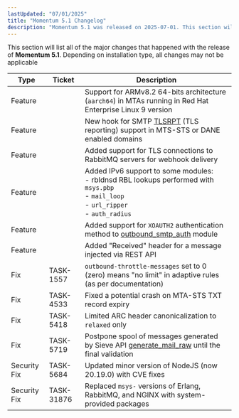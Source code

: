 ```yaml
---
lastUpdated: "07/01/2025"
title: "Momentum 5.1 Changelog"
description: "Momentum 5.1 was released on 2025-07-01. This section will list all of the major changes that happened with the release of Momentum 5.1. Depending on installation type, all changes may not be applicable"
---
```


This section will list all of the major changes that happened with the release of **Momentum 5.1**. Depending on installation type, all changes may not be applicable

<a name="changelog.5.1.table"></a>

| Type | Ticket | Description |
| --- | --- | --- |
| Feature | | Support for ARMv8.2 64-bits architecture (`aarch64`) in MTAs running in Red Hat Enterprise Linux 9 version |
| Feature | | New hook for SMTP [TLSRPT](/momentum/4/hooks/core-smtp-tls-reporting) (TLS reporting) support in MTS-STS or DANE enabled domains |
| Feature | | Added support for TLS connections to RabbitMQ servers for webhook delivery |
| Feature | | Added IPv6 support to some modules:<br>- rbldnsd RBL lookups performed with `msys.pbp`<br>- `mail_loop`<br>- `url_ripper`<br>- `auth_radius` |
| Feature | | Added support for `XOAUTH2` authentication method to [outbound_smtp_auth](/momentum/4/modules/outbound-smtp-auth) module |
| Feature | | Added "Received" header for a message injected via REST API |
| Fix | TASK-1557 | `outbound-throttle-messages` set to 0 (zero) means "no limit" in adaptive rules (as per documentation) |
| Fix | TASK-4533 | Fixed a potential crash on MTA-STS TXT record expiry |
| Fix | TASK-5418 | Limited ARC header canonicalization to `relaxed` only |
| Fix | TASK-5719 | Postpone spool of messages generated by Sieve API [generate_mail_raw](/momentum/3/3-reference/sieve-ref-generate-mail-raw) until the final validation |
| Security Fix | TASK-5684 | Updated minor version of NodeJS (now 20.19.0) with CVE fixes |
| Security Fix | TASK-31876 | Replaced `msys-` versions of Erlang, RabbitMQ, and NGINX with system-provided packages |
